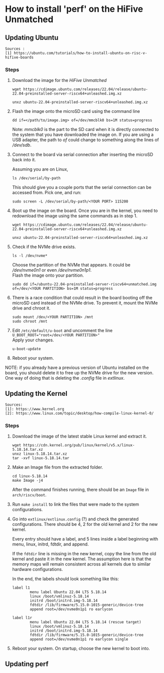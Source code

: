 # How to install 'perf' on the HiFive Unmatched

## Updating Ubuntu

```
Sources : 
[1] https://ubuntu.com/tutorials/how-to-install-ubuntu-on-risc-v-hifive-boards
```

### Steps
1. Download the image for the _HiFive Unmatched_ </br>
    ```
    wget https://cdimage.ubuntu.com/releases/22.04/release/ubuntu-22.04-preinstalled-server-riscv64+unleashed.img.xz
    
    unxz ubuntu-22.04-preinstalled-server-riscv64+unleashed.img.xz
    ```

2. Flash the image onto the microSD card using the command line
    ```
    dd if=</path/to/image.img> of=/dev/mmcblk0 bs=1M status=progress
    ```
    Note: _mmcblk0_ is the part to the SD card when it is directly connected to the system that you have downloaded the image on. If you are using a USB adapter, the path to _of_ could change to something along the lines of _/dev/sdb_.

3. Connect to the board via serial connection after inserting the microSD back into it. <br>

    Assuming you are on Linux, <br>

    ``` 
    ls /dev/serial/by-path 
    ```

    This should give you a couple ports that the serial connection can be accessed from. Pick one, and run:

    ``` 
    sudo screen -L /dev/serial/by-path/<YOUR PORT> 115200 
    ``` 

4. Boot up the image on the board. Once you are in the kernel, you need to redownload the image using the same commands as in step 1.
    ```
    wget https://cdimage.ubuntu.com/releases/22.04/release/ubuntu-22.04-preinstalled-server-riscv64+unleashed.img.xz
    
    unxz ubuntu-22.04-preinstalled-server-riscv64+unleashed.img.xz
    ```

5. Check if the NVMe drive exists.
    ```
    ls -l /dev/nvme*
    ```
    Choose the partition of the NVMe that appears. It could be _/dev/nvme0n1_ or even _/dev/nvme0n1p1_. <br>
    Flash the image onto your partition.
    ```
    sudo dd if=/ubuntu-22.04-preinstalled-server-riscv64+unmatched.img of=/dev/<YOUR PARTITION> bs=1M status=progress
    ```

6. There is a race condition that could result in the board booting off the microSD card instead of the NVMe drive. To prevent it, mount the NVMe drive and chroot it.
    ```
    sudo mount /dev/<YOUR PARTITION> /mnt
    sudo chroot /mnt
    ```

7. Edit ```/etc/default/u-boot``` and uncomment the line ```U_BOOT_ROOT="root=/dev/<YOUR PARTITION>"``` <br>
    Apply your changes.
    ```
    u-boot-update
    ```

8. Reboot your system.

NOTE: if you already have a previous version of Ubuntu installed on the board, you should delete it to free up the NVMe drive for the new version. One way of doing that is deleting the _.config_ file in _extlinux_.

## Updating the Kernel

``` 
Sources: 
[1]: https://www.kernel.org 
[2]: https://www.linux.com/topic/desktop/how-compile-linux-kernel-0/
```


### Steps
1. Download the image of the latest stable Linux kernel and extract it.

    ``` 
    wget https://cdn.kernel.org/pub/linux/kernel/v5.x/linux-5.18.14.tar.xz
    unxz linux-5.18.14.tar.xz
    tar -xvf linux-5.18.14.tar
    ```

2. Make an Image file from the extracted folder.

    ``` 
    cd linux-5.18.14
    make Image -j4
    ```

    After the command finishes running, there should be an ```Image``` file in ```arch/riscv/boot```.

3. Run ```make install``` to link the files that were made to the system configurations.

4. Go into ```extlinux/extlinux.config``` (?) and check the generated configurations. There should be 4, 2 for the old kernel and 2 for the new kernel.

    Every entry should have a label, and 5 lines inside a label beginning with menu, linux, initrd, fdtdir, and append.

    If the ```fdtdir``` line is missing in the new kernel, copy the line from the old kernel and paste it in the new kernel. The assumption here is that the memory maps will remain consistent across all kernels due to similar hardware configurations.

    In the end, the labels should look something like this:

    ```
    label l1
            menu label Ubuntu 22.04 LTS 5.18.14
            linux /boot/vmlinuz-5.18.14
            initrd /boot/initrd.img-5.18.14
            fdtdir /lib/firmware/5.15.0-1015-generic/device-tree
            append root=/dev/nvme0n1p1 ro earlycon

    label l1r
            menu label Ubuntu 22.04 LTS 5.18.14 (rescue target)
            linux /boot/vmlinuz-5.18.14
            initrd /boot/initrd.img-5.18.14
            fdtdir /lib/firmware/5.15.0-1015-generic/device-tree
            append root=/dev/nvme0n1p1 ro earlycon single
    ``` 
5. Reboot your system. On startup, choose the new kernel to boot into.

## Updating perf